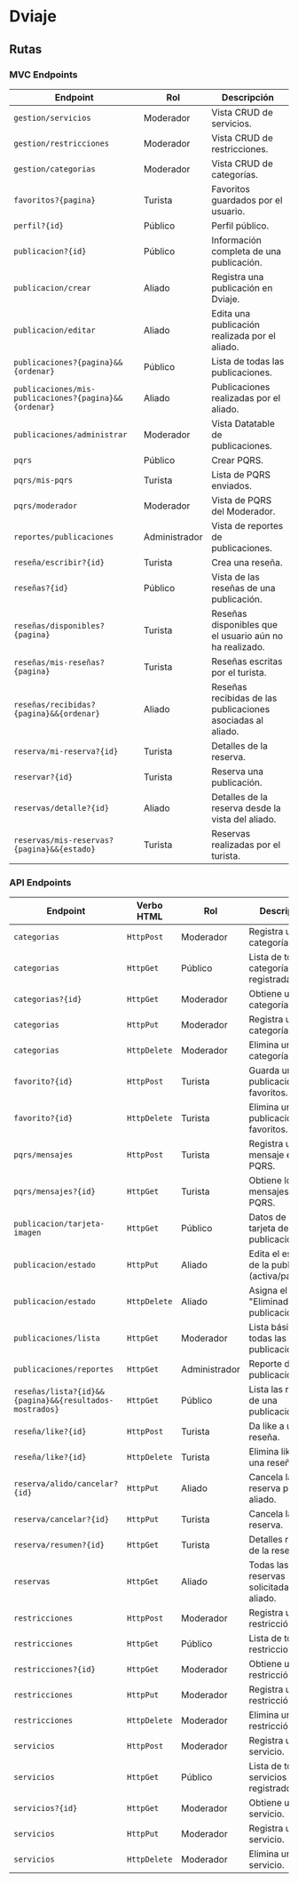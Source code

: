 # Dviaje

## Rutas

### MVC Endpoints

| Endpoint                                               | Rol            | Descripción                                                  |
|--------------------------------------------------------|----------------|--------------------------------------------------------------|
| `gestion/servicios`                                    | Moderador      | Vista CRUD de servicios.                                     |
| `gestion/restricciones`                                | Moderador      | Vista CRUD de restricciones.                                 |
| `gestion/categorias`                                   | Moderador      | Vista CRUD de categorías.                                    |
| `favoritos?{pagina}`                                   | Turista        | Favoritos guardados por el usuario.                          |
| `perfil?{id}`                                          | Público        | Perfil público.                                              |
| `publicacion?{id}`                                     | Público        | Información completa de una publicación.                     |
| `publicacion/crear`                                    | Aliado         | Registra una publicación en Dviaje.                          |
| `publicacion/editar`                                   | Aliado         | Edita una publicación realizada por el aliado.               |
| `publicaciones?{pagina}&&{ordenar}`                    | Público        | Lista de todas las publicaciones.                            |
| `publicaciones/mis-publicaciones?{pagina}&&{ordenar}`  | Aliado         | Publicaciones realizadas por el aliado.                      |
| `publicaciones/administrar`                            | Moderador      | Vista Datatable de publicaciones.                            |
| `pqrs`                                                 | Público        | Crear PQRS.                                                  |
| `pqrs/mis-pqrs`                                        | Turista        | Lista de PQRS enviados.                                      |
| `pqrs/moderador`                                       | Moderador      | Vista de PQRS del Moderador.                                 |
| `reportes/publicaciones`                               | Administrador  | Vista de reportes de publicaciones.                          |
| `reseña/escribir?{id}`                                 | Turista        | Crea una reseña.                                             |
| `reseñas?{id}`                                         | Público        | Vista de las reseñas de una publicación.                     |
| `reseñas/disponibles?{pagina}`                         | Turista        | Reseñas disponibles que el usuario aún no ha realizado.      |
| `reseñas/mis-reseñas?{pagina}`                         | Turista        | Reseñas escritas por el turista.                             |
| `reseñas/recibidas?{pagina}&&{ordenar}`                | Aliado         | Reseñas recibidas de las publicaciones asociadas al aliado.  |
| `reserva/mi-reserva?{id}`                              | Turista        | Detalles de la reserva.                                      |
| `reservar?{id}`                                        | Turista        | Reserva una publicación.                                     |
| `reservas/detalle?{id}`                                | Aliado         | Detalles de la reserva desde la vista del aliado.            |
| `reservas/mis-reservas?{pagina}&&{estado}`             | Turista        | Reservas realizadas por el turista.                          |

### API Endpoints

| Endpoint                                                | Verbo HTML    | Rol            | Descripción                                          |
|---------------------------------------------------------|---------------|----------------|------------------------------------------------------|
| `categorias`                                            | `HttpPost`    | Moderador      | Registra una categoría.                              |
| `categorias`                                            | `HttpGet`     | Público        | Lista de todas las categorías registradas.           |
| `categorias?{id}`                                       | `HttpGet`     | Moderador      | Obtiene una categoría.                               |
| `categorias`                                            | `HttpPut`     | Moderador      | Registra una categoría.                              |
| `categorias`                                            | `HttpDelete`  | Moderador      | Elimina una categoría.                               |
| `favorito?{id}`                                         | `HttpPost`    | Turista        | Guarda una publicación en favoritos.                 |
| `favorito?{id}`                                         | `HttpDelete`  | Turista        | Elimina una publicación de favoritos.                |
| `pqrs/mensajes`                                         | `HttpPost`    | Turista        | Registra un mensaje en un PQRS.                      |
| `pqrs/mensajes?{id}`                                    | `HttpGet`     | Turista        | Obtiene los mensajes de un PQRS.                     |
| `publicacion/tarjeta-imagen`                            | `HttpGet`     | Público        | Datos de la tarjeta de una publicación.              |
| `publicacion/estado`                                    | `HttpPut`     | Aliado         | Edita el estado de la publicación (activa/pausada).  |
| `publicacion/estado`                                    | `HttpDelete`  | Aliado         | Asigna el estado "Eliminado" a la publicación.       |
| `publicaciones/lista`                                   | `HttpGet`     | Moderador      | Lista básica de todas las publicaciones.             |
| `publicaciones/reportes`                                | `HttpGet`     | Administrador  | Reporte de publicaciones.                            |
| `reseñas/lista?{id}&&{pagina}&&{resultados-mostrados}`  | `HttpGet`     | Público        | Lista las reseñas de una publicación.                |
| `reseña/like?{id}`                                      | `HttpPost`    | Turista        | Da like a una reseña.                                |
| `reseña/like?{id}`                                      | `HttpDelete`  | Turista        | Elimina like de una reseña.                          |
| `reserva/alido/cancelar?{id}`                           | `HttpPut`     | Aliado         | Cancela la reserva por el aliado.                    |
| `reserva/cancelar?{id}`                                 | `HttpPut`     | Turista        | Cancela la reserva.                                  |                  
| `reserva/resumen?{id}`                                  | `HttpGet`     | Turista        | Detalles resumen de la reserva.                      |
| `reservas`                                              | `HttpGet`     | Aliado         | Todas las reservas solicitadas al aliado.            |
| `restricciones`                                         | `HttpPost`    | Moderador      | Registra una restricción.                            |
| `restricciones`                                         | `HttpGet`     | Público        | Lista de todas las restricciones.                    |
| `restricciones?{id}`                                    | `HttpGet`     | Moderador      | Obtiene una restricción.                             |
| `restricciones`                                         | `HttpPut`     | Moderador      | Registra una restricción.                            |
| `restricciones`                                         | `HttpDelete`  | Moderador      | Elimina una restricción.                             |
| `servicios`                                             | `HttpPost`    | Moderador      | Registra un servicio.                                |
| `servicios`                                             | `HttpGet`     | Público        | Lista de todos los servicios registrados.            |
| `servicios?{id}`                                        | `HttpGet`     | Moderador      | Obtiene un servicio.                                 |
| `servicios`                                             | `HttpPut`     | Moderador      | Registra un servicio.                                |
| `servicios`                                             | `HttpDelete`  | Moderador      | Elimina un servicio.                                 |
